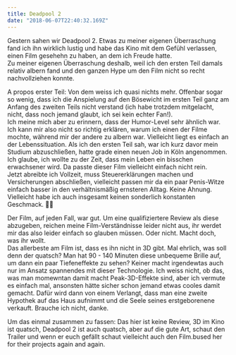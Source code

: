 ```yaml
---
title: Deadpool 2
date: "2018-06-07T22:40:32.169Z"
---
```


Gestern sahen wir Deadpool 2. Etwas zu meiner eigenen Überraschung fand ich ihn
wirklich lustig und habe das Kino mit dem Gefühl verlassen, einen Film gesehehn
zu haben, an dem ich Freude hatte.  
Zu meiner eigenen Überraschung deshalb, weil ich den ersten Teil damals relativ
albern fand und den ganzen Hype um den Film nicht so recht nachvollziehen
konnte.

A propos erster Teil: Von dem weiss ich quasi nichts mehr. Offenbar sogar so
wenig, dass ich die Anspielung auf den Bösewicht im ersten Teil ganz am Anfang
des zweiten Teils nicht verstand (ich habe trotzdem mitgelacht, nicht, dass noch
jemand glaubt, ich sei kein echter Fan!).  
Ich meine mich aber zu erinnern, dass der Humor-Level sehr ähnlich war. Ich kann
mir also nicht so richtig erklären, warum ich einen der Filme mochte, während
mir der andere zu albern war. Vielleicht liegt es einfach an der
Lebenssituation. Als ich den ersten Teil sah, war ich kurz davor mein Studium
abzuschließen, hatte grade einen neuen Job in Köln angenommen. Ich glaube, ich
wollte zu der Zeit, dass mein Leben ein bisschen erwachsener wird. Da passte
dieser Film vielleicht einfach nicht rein.  
Jetzt abreibte ich Vollzeit, muss Steuererklärungen machen und Versicherungen
abschließen, vielleicht passen mir da ein paar Penis-Witze einfach basser in den
verhältnismäßig ernsteren Alltag. Keine Ahnung. Vielleicht habe ich auch
insgesamt keinen sonderlich konstanten Geschmack. 🤷‍♀️

Der Film, auf jeden Fall, war gut. Um eine qualifiziertere Review als diese
abzugeben, reichen meine Film-Verständnisse leider nicht aus, ihr werdet mir das
also leider einfach so glauben müssen. Oder nicht. Macht doch, was ihr wollt.  
Das allerbeste am Film ist, dass es ihn nicht in 3D gibt. Mal ehrlich, was soll
denn der quatsch? Man hat 90 - 140 Minuten diese unbequeme Brille auf, um dann
ein paar Tiefeneffekte zu sehen? Keiner macht irgendewtas auch nur im Ansatz
spannendes mit dieser Technologie. Ich weiss nicht, ob das, was man momewntan
damit macht Peak-3D-Effekte sind, aber ich vermute es einfach mal, ansonsten
hätte sicher schon jemand etwas cooles damit gemacht. Dafür wird dann von einem
Verlangt, dass man eine zweite Hypothek auf das Haus aufnimmt und die Seele
seines erstgeborenene verkauft. Brauche ich nicht, danke.

Um das einmal zusammen zu fassen: Das hier ist keine Review, 3D im Kino ist
quatsch, Deadpool 2 ist auch quatsch, aber auf die gute Art, schaut den Trailer
und wenn er euch gefällt schaut vielleicht auch den Film.bused her for their projects again and again.
